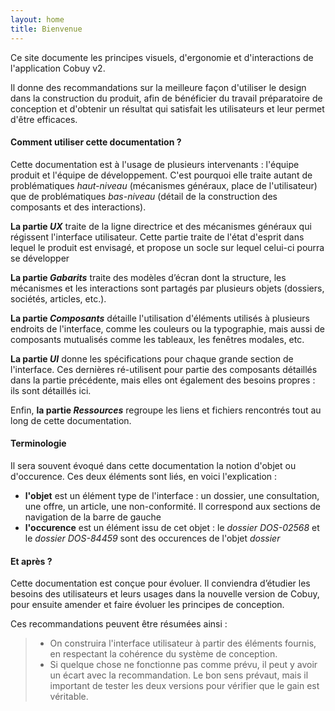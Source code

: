 ```yaml
---
layout: home
title: Bienvenue
---
```


Ce site documente les principes visuels, d'ergonomie et d'interactions de l'application Cobuy v2. 

Il donne des recommandations sur la meilleure façon d'utiliser le design dans la construction du produit, afin de bénéficier du travail préparatoire de conception et d'obtenir un résultat qui satisfait les utilisateurs et leur permet d'être efficaces. 

#### Comment utiliser cette documentation ? ####

Cette documentation est à l'usage de plusieurs intervenants : l'équipe produit et l'équipe de développement. C'est pourquoi elle traite autant de problématiques *haut-niveau* (mécanismes généraux, place de l'utilisateur) que de problématiques *bas-niveau* (détail de la construction des composants et des interactions).

**La partie *UX*** traite de la ligne directrice et des mécanismes généraux qui régissent l'interface utilisateur. Cette partie traite de l'état d'esprit dans lequel le produit est envisagé, et propose un socle sur lequel celui-ci pourra se développer

**La partie *Gabarits*** traite des modèles d’écran dont la structure, les mécanismes et les interactions sont partagés par plusieurs objets (dossiers, sociétés, articles, etc.).

**La partie *Composants*** détaille l'utilisation d'éléments utilisés à plusieurs endroits de l'interface, comme les couleurs ou la typographie, mais aussi de composants mutualisés comme les tableaux, les fenêtres modales, etc.

**La partie *UI*** donne les spécifications pour chaque grande section de l'interface. Ces dernières ré-utilisent pour partie des composants détaillés dans la partie précédente, mais elles ont également des besoins propres : ils sont détaillés ici.

Enfin, **la partie *Ressources*** regroupe les liens et fichiers rencontrés tout au long de cette documentation.

#### Terminologie ####
Il sera souvent évoqué dans cette documentation la notion d'objet ou d'occurence. Ces deux éléments sont liés, en voici l'explication :
- **l'objet** est un élément type de l'interface : un dossier, une consultation, une offre, un article, une non-conformité. Il correspond aux sections de navigation de la barre de gauche
- **l'occurence** est un élément issu de cet objet : le *dossier DOS-02568* et le *dossier DOS-84459* sont des occurences de l'objet *dossier*

#### Et après ? ####

Cette documentation est conçue pour évoluer. Il conviendra d’étudier les besoins des utilisateurs et leurs usages dans la nouvelle version de Cobuy, pour ensuite amender et faire évoluer les principes de conception.

Ces recommandations peuvent être résumées ainsi :
> - On construira l'interface utilisateur à partir des éléments fournis, en respectant la cohérence du système de conception.
> - Si quelque chose ne fonctionne pas comme prévu, il peut y avoir un écart avec la recommandation. Le bon sens prévaut, mais il important de tester les deux versions pour vérifier que le gain est véritable.


